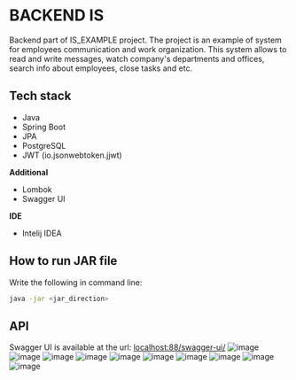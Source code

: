 # BACKEND IS
Backend part of IS_EXAMPLE project. The project is an example of system for employees communication and work organization. This system allows to read and write messages, watch company's departments and offices, search info about employees, close tasks and etc.
## Tech stack
- Java
- Spring Boot
- JPA
- PostgreSQL
- JWT (io.jsonwebtoken.jjwt)

**Additional**
- Lombok
- Swagger UI

**IDE**
- Intelij IDEA
## How to run JAR file
Write the following in command line:
```bash
java -jar <jar_direction>
```
## API
Swagger UI is available at the url: [localhost:88/swagger-ui/](localhost:88/swagger-ui/)
![image](https://user-images.githubusercontent.com/70891118/147486932-ae4da2c2-2813-4b8f-929e-94b9bb58eba7.png)
![image](https://user-images.githubusercontent.com/70891118/147486937-33fda1b8-0d70-4fb3-9846-c156bf61a56c.png)
![image](https://user-images.githubusercontent.com/70891118/147486942-ac0b8149-e402-4acb-ba76-1c7bfe90e267.png)
![image](https://user-images.githubusercontent.com/70891118/147486949-a7af3bc6-ae90-4b09-bc39-46b90f9620bc.png)
![image](https://user-images.githubusercontent.com/70891118/147486957-bdae3631-256b-4710-a40e-e91f74ffc778.png)
![image](https://user-images.githubusercontent.com/70891118/147486963-a1079c84-9afc-49ed-ba04-ff01b7953ddc.png)
![image](https://user-images.githubusercontent.com/70891118/147486970-e1fdfc03-f6d7-4e5e-afed-74ab4bc75642.png)
![image](https://user-images.githubusercontent.com/70891118/147486975-f883e942-e8a4-4ed2-a7f5-79a4ab6589cc.png)
![image](https://user-images.githubusercontent.com/70891118/147486978-c9f7f3f2-da75-468f-a2f2-2e7cfbd29521.png)
![image](https://user-images.githubusercontent.com/70891118/147486987-f666c6ac-ff0c-40ac-970f-2c195d33b4ca.png)
